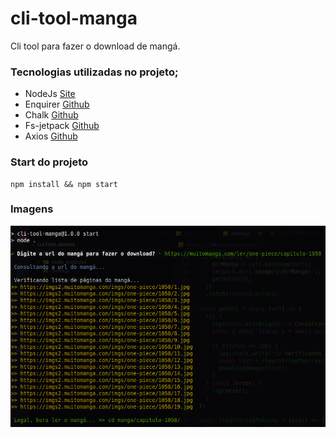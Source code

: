 # cli-tool-manga

Cli tool para fazer o download de mangá.

### Tecnologias utilizadas no projeto;

- NodeJs [Site](https://nodejs.org/en/)
- Enquirer [Github](https://github.com/enquirer/enquirer)
- Chalk [Github](https://github.com/chalk/chalk)
- Fs-jetpack [Github](https://github.com/szwacz/fs-jetpack)
- Axios [Github](https://github.com/axios/axios)

### Start do projeto

```shell
npm install && npm start

```

### Imagens

![Screenshot](cli-tool-manga.png)
